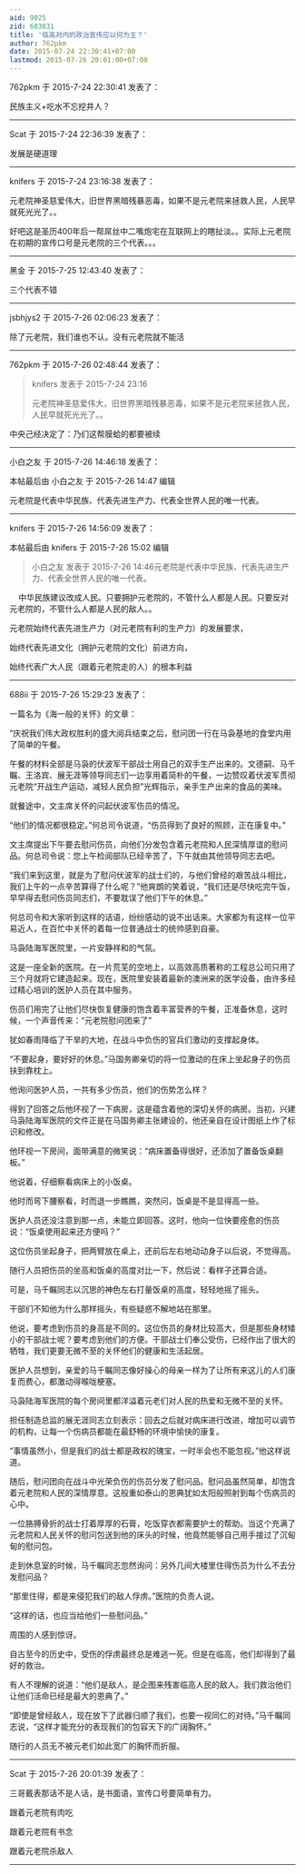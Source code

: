 ```yaml
---
aid: 9025
zid: 603831
title: '临高对内的政治宣传应以何为主？'
author: 762pkm
date: 2015-07-24 22:30:41+07:00
lastmod: 2015-07-26 20:01:00+07:00
---
```


762pkm 于 2015-7-24 22:30:41 发表了：

民族主义+吃水不忘挖井人？

---------

Scat 于 2015-7-24 22:36:39 发表了：

发展是硬道理

---------

knifers 于 2015-7-24 23:16:38 发表了：

元老院神圣慈爱伟大，旧世界黑暗残暴恶毒，如果不是元老院来拯救人民，人民早就死光光了。。

好吧这是圣历400年后一帮屌丝中二嘴炮宅在互联网上的瞎扯淡。。实际上元老院在初期的宣传口号是元老院的三个代表。。。

---------

黑金 于 2015-7-25 12:43:40 发表了：

三个代表不错

---------

jsbhjys2 于 2015-7-26 02:06:23 发表了：

除了元老院，我们谁也不认。没有元老院就不能活

---------

762pkm 于 2015-7-26 02:48:44 发表了：

> knifers 发表于 2015-7-24 23:16
> 
> 元老院神圣慈爱伟大，旧世界黑暗残暴恶毒，如果不是元老院来拯救人民，人民早就死光光了。。



中央己经决定了：乃们这帮膜蛤的都要被续

---------

小白之友 于 2015-7-26 14:46:18 发表了：

本帖最后由 小白之友 于 2015-7-26 14:47 编辑 

元老院是代表中华民族、代表先进生产力、代表全世界人民的唯一代表。

---------

knifers 于 2015-7-26 14:56:09 发表了：

本帖最后由 knifers 于 2015-7-26 15:02 编辑 


> 
> 小白之友 发表于 2015-7-26 14:46元老院是代表中华民族、代表先进生产力、代表全世界人民的唯一代表。



    中华民族建议改成人民。只要拥护元老院的，不管什么人都是人民。只要反对元老院的，不管什么人都是人民的敌人。。

元老院始终代表先进生产力（对元老院有利的生产力）的发展要求，

始终代表先进文化（拥护元老院的文化）前进方向，

始终代表广大人民（跟着元老院走的人）的根本利益

---------

688ii 于 2015-7-26 15:29:23 发表了：

一篇名为《海一般的关怀》的文章：

“庆祝我们伟大政权胜利的盛大阅兵结束之后，慰问团一行在马袅基地的食堂内用了简单的午餐。

午餐的材料全部是马袅的伏波军干部战士用自己的双手生产出来的。文德嗣、马千瞩、王洛宾、展无涯等领导同志们一边享用着简朴的午餐，一边赞叹着伏波军贯彻元老院“开战生产运动，减轻人民负担”光辉指示，亲手生产出来的食品的美味。

就餐途中，文主席关怀的问起伏波军伤员的情况。

“他们的情况都很稳定。”何总司令说道，“伤员得到了良好的照顾，正在康复中。”

文主席提出下午要去慰问伤员，向他们分发包含着元老院和人民深情厚谊的慰问品。何总司令说：您上午检阅部队已经辛苦了，下午就由其他领导同志去吧。

“我们来到这里，就是为了慰问伏波军的战士们的，与他们曾经的艰苦战斗相比，我们上午的一点辛苦算得了什么呢？”他爽朗的笑着说，“我们还是尽快吃完午饭，早早得去慰问伤员同志们，不要耽误了他们下午的休息。”

何总司令和大家听到这样的话语，纷纷感动的说不出话来。大家都为有这样一位平易近人，在百忙中关怀的着每一位普通战士的统帅感到自豪。

马袅陆海军医院里，一片安静祥和的气氛。

这是一座全新的医院。在一片荒芜的空地上，以高效高质著称的工程总公司只用了三个月就将它建造起来。现在，医院里安装着最新的澳洲来的医学设备，由许多经过精心培训的医护人员在其中服务。

伤员们用完了让他们尽快恢复健康的饱含着丰富营养的午餐，正准备休息，这时候，一个声音传来：“元老院慰问团来了”

犹如春雨降临了干旱的大地，在战斗中负伤的官兵们激动的支撑起身体。

“不要起身，要好好的休息。”马国务卿亲切的将一位激动的在床上坐起身子的伤员扶到靠枕上。

他询问医护人员，一共有多少伤员，他们的伤势怎么样？

得到了回答之后他环视了一下病房，这是蕴含着他的深切关怀的病房。当初，兴建马袅陆海军医院的文件正是在马国务卿主张建设的，他还亲自在设计图纸上作了标识和修改。

他环视一下房间，面带满意的微笑说：“病床置备得很好，还添加了置备饭桌翻板。”

他说着，仔细察看病床上的小饭桌。

他时而弯下腰察看，时而退一步瞧瞧，突然问，饭桌是不是显得高一些。

医护人员还没注意到那一点，未能立即回答。这时，他向一位快要痊愈的伤员说：“饭桌使用起来还方便吗？”

这位伤员坐起身子，把两臂放在桌上，还前后左右地动动身子以后说，不觉得高。

随行人员把伤员的坐高和饭桌的高度对比一下，然后说：看样子还算合适。

可是，马千瞩同志以沉思的神色左右打量饭桌的高度，轻轻地摇了摇头。

干部们不知他为什么那样摇头，有些疑惑不解地站在那里。

他说，要考虑到伤员的身高是不同的。这位伤员的身材比较高大，但是那些身材矮小的干部战士呢？要考虑到他们的方便。干部战士们奉公受伤，已经作出了很大的牺牲，我们更要无微不至的关怀他们的健康和生活起居。

医护人员想到，亲爱的马千瞩同志像好操心的母亲一样为了让所有来这儿的人们康复而费心，都激动得喉咙梗塞。

马袅陆海军医院的每个房间里都洋溢着元老们对人民的热爱和无微不至的关怀。

担任制造总监的展无涯同志立刻表示：回去之后就对病床进行改进，增加可以调节的机构，让每一个伤病员都能在最舒畅的环境中愉快的康复。

“事情虽然小，但是我们的战士都是政权的瑰宝，一时半会也不能忽视。”他这样说道。

随后，慰问团向在战斗中光荣负伤的伤员分发了慰问品。慰问品虽然简单，却饱含着元老院和人民的深情厚意。这般重如泰山的恩典犹如太阳般照射到每个伤病员的心中。

一位胳膊骨折的战士打着厚厚的石膏，吃饭穿衣都需要护士的帮助。当这个充满了元老院和人民关怀的慰问包送到他的床头的时候，他竟然能够自己用手接过了沉甸甸的慰问包。

走到休息室的时候，马千瞩同志忽然询问：另外几间大楼里住得伤员为什么不去分发慰问品？

“那里住得，都是来侵犯我们的敌人俘虏。”医院的负责人说。

“这样的话，也应当给他们一些慰问品。”

周围的人感到惊讶。

自古至今的历史中，受伤的俘虏最终总是难逃一死。但是在临高，他们却得到了最好的救治。

有人不理解的说道：“他们是敌人，是企图来残害临高人民的敌人。我们救治他们让他们活命已经是最大的恩典了。”

“即使是曾经敌人，现在放下了武器归顺了我们，也要一视同仁的对待。”马千瞩同志说，“这样才能充分的表现我们的包容天下的广阔胸怀。”

随行的人员无不被元老们如此宽广的胸怀而折服。

---------

Scat 于 2015-7-26 20:01:39 发表了：

三哥戴表那话不是人话，是书面语，宣传口号要简单有力。

跟着元老院有肉吃

跟着元老院有书念

跟着元老院杀敌人

---------

